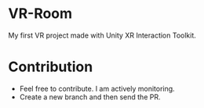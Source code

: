 # VR-Room
My first VR project made with Unity XR Interaction Toolkit.

# Contribution
* Feel free to contribute. I am actively monitoring.
* Create a new branch and then send the PR.
